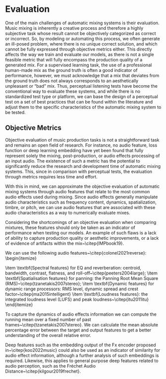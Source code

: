 # Evaluation

One of the main challenges of automatic mixing systems is their evaluation. Music mixing is inherently a creative process and therefore a highly subjective task whose result cannot be objectively categorized as correct or incorrect. So, by modeling or automating this process, we often generate an ill-posed problem, where there is no unique correct solution, and which cannot be fully expressed through objective metrics either.
This directly affects the way we train and evaluate our models, as there is not a single feasible metric that will fully encompass the production quality of a generated mix. For a supervised learning task, the use of a professional human-made mix as the ground truth is often a good indicator of performance, however, we must acknowledge that a mix that deviates from the ground truth does not always corresponds to an aesthetically unpleasant or “bad” mix.
Thus, perceptual listening tests have become the conventional way to evaluate these systems, and while there is no standardized test type or platform, we can base the design of a perceptual test on a set of best practices that can be found within the literature and adjust them to the specific characteristics of the automatic mixing system to be tested.

## Objective Metrics


Objective evaluation of music production tasks is not a straightforward task and remains an open field of research. For instance, no audio feature, loss function or deep learning embedding have yet been found that fully represent solely the mixing, post-production, or audio effects processing of an input audio. The existence of such a metric has the potential to significantly reduce the research and development time of automatic mixing systems. This, since in comparison with perceptual tests, the evaluation through metrics requires less time and effort. 

With this in mind, we can approximate the objective evaluation of automatic mixing systems through audio features that relate to the most common audio effects used during mixing. Since audio effects generally manipulate audio characteristics such as frequency content, dynamics, spatialization, timbre, or pitch, we can use audio features that are associated with these audio characteristics as a way to numerically evaluate mixes.

Considering the shortcomings of an objective evaluation when comparing mixtures, these features should only be taken as an indicator of performance when testing our models. An example of such flaws is a lack of ability to capture production quality or aesthetic improvements, or a lack of evidence of artifacts within the mix~\citep{IMPbook19}.

 We can use the following audio features~\citep{colonel2021reverse}:
 \begin{itemize}
    
\item \textbf{Spectral features} for EQ and reverberation: centroid, bandwidth, contrast, flatness, and roll-off~\citep{peeters2004large};
\item \textbf{Spatialisation features} for panning: the Panning Root Mean Square (RMS)~\citep{tzanetakis2007stereo};
\item \textbf{Dynamic features} for dynamic range processors: RMS level, dynamic spread and crest factor~\citep{ma2015intelligent}
\item \textbf{Loudness features}: the integrated loudness level (LUFS) and peak loudness~\citep{itu2011itu}
\end{itemize}


To capture the dynamics of audio effects information we can compute the running mean over a fixed number of past frames~\citep{tzanetakis2007stereo}. We can calculate the mean absolute percentage error between the target and output features to get a better understanding of the overall relative error.

Deep features such as the embedding output of the Fx encoder proposed in~\citep{koo2022music} could also be used as an indicator of similarity for audio effect information, although a further analysis of such embeddings is required. Likewise, this applies to general purpose deep features related to audio perception, such as the Fréchet Audio Distance~\citep{kilgour2019frechet}.

## 